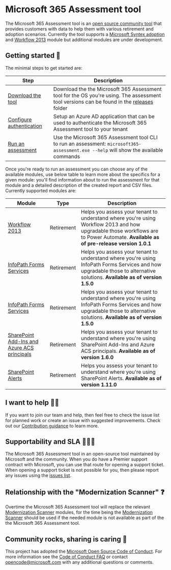# Microsoft 365 Assessment tool

The Microsoft 365 Assessment tool is an [open source community tool](https://github.com/pnp/pnpassessment) that provides customers with data to help them with various retirement and adoption scenarios. Currently the tool supports a [Microsoft Syntex adoption](https://pnp.github.io/pnpassessment/sharepoint-syntex/readme.html) and [Workflow 2013](https://pnp.github.io/pnpassessment/workflow/readme.html) module but additional modules are under development.

## Getting started 🚀

The minimal steps to get started are:

Step | Description
-----|------------
[Download the tool](https://pnp.github.io/pnpassessment/using-the-assessment-tool/download.html) | Download the the Microsoft 365 Assessment tool for the OS you're using. The assessment tool versions can be found in the [releases](https://github.com/pnp/pnpassessment/releases) folder
[Configure authentication](https://pnp.github.io/pnpassessment/using-the-assessment-tool/setupauth.html) | Setup an Azure AD application that can be used to authenticate the Microsoft 365 Assessment tool to your tenant
[Run an assessment](https://pnp.github.io/pnpassessment/using-the-assessment-tool/assess.html) | Use the Microsoft 365 Assessment tool CLI to run an assessment: `microsoft365-assessment.exe --help` will show the available commands

Once you're ready to run an assessment you can choose any of the available modules, use below table to learn more about the specifics for a given module: you'll find information about to run the assessment for that module and a detailed description of the created report and CSV files. Currently supported modules are:

Module | Type | Description
-------|------|------------
[Workflow 2013](https://pnp.github.io/pnpassessment/workflow/readme.html) | Retirement | Helps you assess your tenant to understand where you're using Workflow 2013 and how upgradable those workflows are to Power Automate. **Available as of pre-release version 1.0.1**
[InfoPath Forms Services](https://pnp.github.io/pnpassessment/infopath/readme.md) | Retirement | Helps you assess your tenant to understand where you're using InfoPath Forms Services and how upgradable those to alternative solutions. **Available as of version 1.5.0**
[InfoPath Forms Services](https://pnp.github.io/pnpassessment/infopath/readme.md) | Retirement | Helps you assess your tenant to understand where you're using InfoPath Forms Services and how upgradable those to alternative solutions. **Available as of version 1.5.0**
[SharePoint Add-Ins and Azure ACS principals](https://pnp.github.io/pnpassessment/addinsacs/readme.html) | Retirement | Helps you assess your tenant to understand where you're using SharePoint Add-Ins and Azure ACS principals. **Available as of version 1.6.0**
[SharePoint Alerts](https://pnp.github.io/pnpassessment/alerts/readme.html) | Retirement | Helps you assess your tenant to understand where you're using SharePoint Alerts. **Available as of version 1.11.0**

## I want to help 🙋‍♂️

If you want to join our team and help, then feel free to check the issue list for planned work or create an issue with suggested improvements. Check out our [Contribution guidance](https://pnp.github.io/pnpassessment/contributing/readme.html) to learn more.

## Supportability and SLA 💁🏾‍♀️

The Microsoft 365 Assessment tool in an open-source tool maintained by Microsoft and the community. When you do have a Premier support contract with Microsoft, you can use that route for opening a support ticket. When opening a support ticket is not possible for you, then please report any issues using the [issues list](https://github.com/pnp/pnpassessment/issues).

## Relationship with the "Modernization Scanner" ❓

Overtime the Microsoft 365 Assessment tool will replace the relevant [Modernization Scanner](https://aka.ms/sharepoint/modernization/scanner) modules, for the time being the [Modernization Scanner](https://aka.ms/sharepoint/modernization/scanner) should be used if the needed module is not available as part of the the Microsoft 365 Assessment tool.

## Community rocks, sharing is caring 💖

This project has adopted the [Microsoft Open Source Code of Conduct](https://opensource.microsoft.com/codeofconduct/). For more information see the [Code of Conduct FAQ](https://opensource.microsoft.com/codeofconduct/faq/) or contact [opencode@microsoft.com](mailto:opencode@microsoft.com) with any additional questions or comments.
